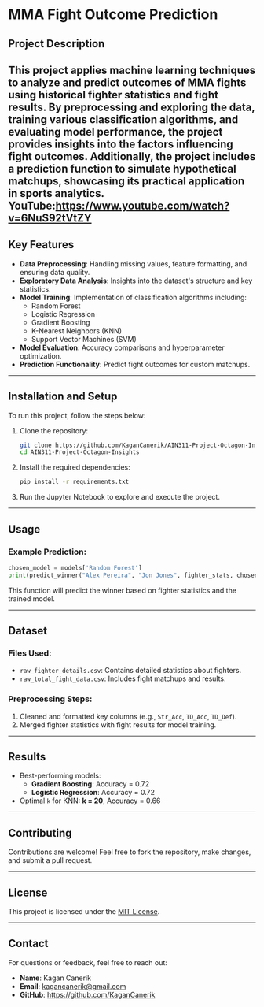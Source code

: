 # MMA Fight Outcome Prediction

## Project Description
This project applies machine learning techniques to analyze and predict outcomes of MMA fights using historical fighter statistics and fight results. By preprocessing and exploring the data, training various classification algorithms, and evaluating model performance, the project provides insights into the factors influencing fight outcomes. Additionally, the project includes a prediction function to simulate hypothetical matchups, showcasing its practical application in sports analytics.
YouTube:https://www.youtube.com/watch?v=6NuS92tVtZY
---

## Key Features
- **Data Preprocessing**: Handling missing values, feature formatting, and ensuring data quality.
- **Exploratory Data Analysis**: Insights into the dataset's structure and key statistics.
- **Model Training**: Implementation of classification algorithms including:
  - Random Forest
  - Logistic Regression
  - Gradient Boosting
  - K-Nearest Neighbors (KNN)
  - Support Vector Machines (SVM)
- **Model Evaluation**: Accuracy comparisons and hyperparameter optimization.
- **Prediction Functionality**: Predict fight outcomes for custom matchups.

---

## Installation and Setup
To run this project, follow the steps below:

1. Clone the repository:
   ```bash
   git clone https://github.com/KaganCanerik/AIN311-Project-Octagon-Insights.git
   cd AIN311-Project-Octagon-Insights
   ```
2. Install the required dependencies:
   ```bash
   pip install -r requirements.txt
   ```
3. Run the Jupyter Notebook to explore and execute the project.

---

## Usage
### Example Prediction:
```python
chosen_model = models['Random Forest']
print(predict_winner("Alex Pereira", "Jon Jones", fighter_stats, chosen_model))
```

This function will predict the winner based on fighter statistics and the trained model.

---

## Dataset
### Files Used:
- `raw_fighter_details.csv`: Contains detailed statistics about fighters.
- `raw_total_fight_data.csv`: Includes fight matchups and results.

### Preprocessing Steps:
1. Cleaned and formatted key columns (e.g., `Str_Acc`, `TD_Acc`, `TD_Def`).
2. Merged fighter statistics with fight results for model training.

---

## Results
- Best-performing models:
  - **Gradient Boosting**: Accuracy = 0.72
  - **Logistic Regression**: Accuracy = 0.72
- Optimal `k` for KNN: **k = 20**, Accuracy = 0.66

---

## Contributing
Contributions are welcome! Feel free to fork the repository, make changes, and submit a pull request.

---

## License
This project is licensed under the [MIT License](LICENSE).

---

## Contact
For questions or feedback, feel free to reach out:
- **Name**: Kagan Canerik
- **Email**: kagancanerik@gmail.com
- **GitHub**: https://github.com/KaganCanerik

